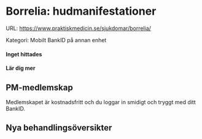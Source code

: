 # Borrelia: hudmanifestationer

URL: https://www.praktiskmedicin.se/sjukdomar/borrelia/



Kategori: Mobilt BankID på annan enhet

#### Inget hittades

#### Lär dig mer

## PM-medlemskap

Medlemskapet är kostnadsfritt och du loggar in smidigt och tryggt med ditt BankID.

## Nya behandlingsöversikter

